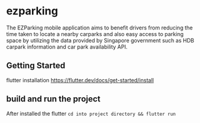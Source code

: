 # ezparking

The EZParking mobile application aims to benefit drivers from reducing 
the time taken to locate a nearby carparks and also easy access to parking space 
by utilizing the data provided by Singapore government 
such as HDB carpark information and car park availability API. 
## Getting Started

flutter installation https://flutter.dev/docs/get-started/install

## build and run the project

After installed the flutter
`cd into project directory && flutter run`